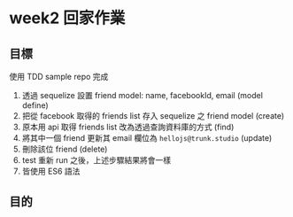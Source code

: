 # week2 回家作業

## 目標

使用 TDD sample repo 完成

1. 透過 sequelize 設置 friend model: name, facebookId, email (model define)
2. 把從 facebook 取得的 friends list 存入 sequelize 之 friend model (create)
3. 原本用 api 取得 friends list 改為透過查詢資料庫的方式 (find)
4. 將其中一個 friend 更新其 email 欄位為 `hellojs@trunk.studio` (update)
6. 刪除該位 friend (delete)
7. test 重新 run 之後，上述步驟結果將會一樣
8. 皆使用 ES6 語法

## 目的
